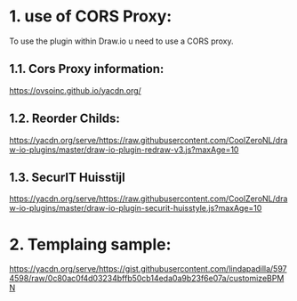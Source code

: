 # 1. use of CORS Proxy:

To use the plugin within Draw.io u need to use a CORS proxy.

## 1.1. Cors Proxy information:
https://ovsoinc.github.io/yacdn.org/

## 1.2. Reorder Childs:
https://yacdn.org/serve/https://raw.githubusercontent.com/CoolZeroNL/draw-io-plugins/master/draw-io-plugin-redraw-v3.js?maxAge=10

## 1.3. SecurIT Huisstijl
https://yacdn.org/serve/https://raw.githubusercontent.com/CoolZeroNL/draw-io-plugins/master/draw-io-plugin-securit-huisstyle.js?maxAge=10

# 2. Templaing sample:
https://yacdn.org/serve/https://gist.githubusercontent.com/lindapadilla/5974598/raw/0c80ac0f4d03234bffb50cb14eda0a9b23f6e07a/customizeBPMN
